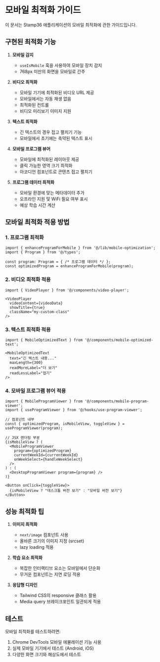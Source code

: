 # 모바일 최적화 가이드

이 문서는 Stamp36 애플리케이션의 모바일 최적화에 관한 가이드입니다.

## 구현된 최적화 기능

1. **모바일 감지**
   - `useIsMobile` 훅을 사용하여 모바일 장치 감지
   - 768px 미만의 화면을 모바일로 간주

2. **비디오 최적화**
   - 모바일 기기에 최적화된 비디오 URL 제공
   - 모바일에서는 자동 재생 없음
   - 최적화된 컨트롤
   - 비디오 미리보기 이미지 지원

3. **텍스트 최적화**
   - 긴 텍스트의 경우 접고 펼치기 기능
   - 모바일에서 초기에는 축약된 텍스트 표시 

4. **모바일 프로그램 뷰어**
   - 모바일에 최적화된 레이아웃 제공
   - 클릭 가능한 영역 크기 최적화
   - 아코디언 컴포넌트로 콘텐츠 접고 펼치기

5. **프로그램 데이터 최적화**
   - 모바일 환경에 맞는 메타데이터 추가
   - 오프라인 지원 및 WiFi 필요 여부 표시
   - 예상 학습 시간 계산

## 모바일 최적화 적용 방법

### 1. 프로그램 최적화
```tsx
import { enhanceProgramForMobile } from '@/lib/mobile-optimization';
import { Program } from '@/types';

const program: Program = { /* 프로그램 데이터 */ };
const optimizedProgram = enhanceProgramForMobile(program);
```

### 2. 비디오 최적화 적용
```tsx
import { VideoPlayer } from '@/components/video-player';

<VideoPlayer 
  videoContent={videoData} 
  showTitle={true}
  className="my-custom-class"
/>
```

### 3. 텍스트 최적화 적용
```tsx
import { MobileOptimizedText } from '@/components/mobile-optimized-text';

<MobileOptimizedText
  text="긴 텍스트 내용..."
  maxLength={300}
  readMoreLabel="더 보기"
  readLessLabel="접기"
/>
```

### 4. 모바일 프로그램 뷰어 적용
```tsx
import { MobileProgramViewer } from '@/components/mobile-program-viewer';
import { useProgramViewer } from '@/hooks/use-program-viewer';

// 컴포넌트 내부
const { optimizedProgram, isMobileView, toggleView } = useProgramViewer(program);

// JSX 렌더링 부분
{isMobileView ? (
  <MobileProgramViewer 
    program={optimizedProgram}
    currentWeekId={currentWeekId}
    onWeekSelect={handleWeekSelect}
  />
) : (
  <DesktopProgramViewer program={program} />
)}

<Button onClick={toggleView}>
  {isMobileView ? "데스크톱 버전 보기" : "모바일 버전 보기"}
</Button>
```

## 성능 최적화 팁

1. **이미지 최적화**
   - `next/image` 컴포넌트 사용
   - 올바른 크기의 이미지 지정 (srcset)
   - lazy loading 적용

2. **학습 요소 최적화**
   - 복잡한 인터랙티브 요소는 모바일에서 단순화
   - 무거운 컴포넌트는 지연 로딩 적용

3. **응답형 디자인**
   - Tailwind CSS의 responsive 클래스 활용
   - Media query 브레이크포인트 일관되게 적용

## 테스트

모바일 최적화를 테스트하려면:

1. Chrome DevTools 모바일 에뮬레이션 기능 사용
2. 실제 모바일 기기에서 테스트 (Android, iOS)
3. 다양한 화면 크기와 해상도에서 테스트 
